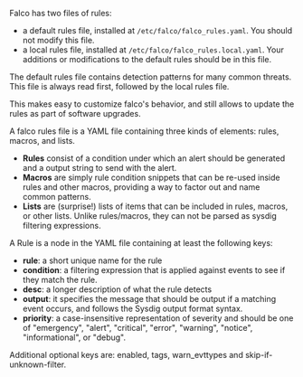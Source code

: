Falco has two files of rules:

- a default rules file, installed at `/etc/falco/falco_rules.yaml`.  You should not modify this file.
- a local rules file, installed at `/etc/falco/falco_rules.local.yaml`. Your additions or modifications to the default rules should be in this file.

The default rules file contains detection patterns for many common threats.  This file is always read first, followed by the local rules file.

This makes easy to customize falco's behavior, and still allows to update the rules as part of software upgrades.

A falco rules file is a YAML file containing three kinds of elements: rules, macros, and lists.

- **Rules** consist of a condition under which an alert should be generated and a output string to send with the alert.
- **Macros** are simply rule condition snippets that can be re-used inside rules and other macros, providing a way to factor out and name common patterns.
- **Lists** are (surprise!) lists of items that can be included in rules, macros, or other lists. Unlike rules/macros, they can not be parsed as sysdig filtering expressions.

A Rule is a node in the YAML file containing at least the following keys:

- **rule**: a short unique name for the rule
- **condition**: a filtering expression that is applied against events to see if they match the rule.
- **desc**: a longer description of what the rule detects
- **output**: it specifies the message that should be output if a matching event occurs, and follows the Sysdig output format syntax.
- **priority**: a case-insensitive representation of severity and should be one of "emergency", "alert", "critical", "error", "warning", "notice", "informational", or "debug".

Additional optional keys are: enabled, tags, warn\_evttypes and skip-if-unknown-filter.
